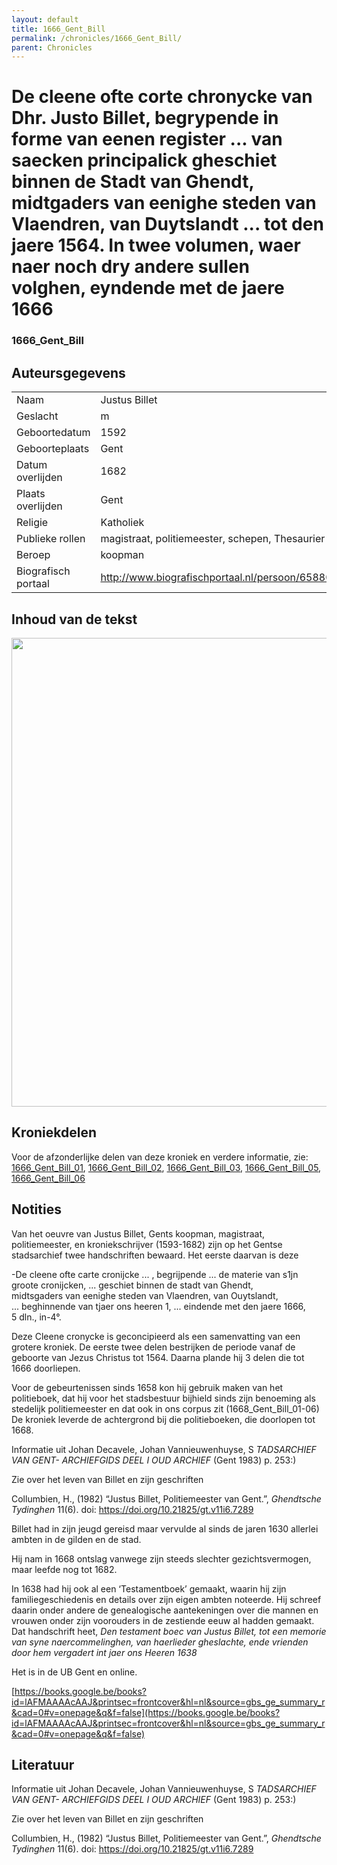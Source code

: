 ```yaml
---
layout: default
title: 1666_Gent_Bill
permalink: /chronicles/1666_Gent_Bill/
parent: Chronicles
--- 
```



# De cleene ofte corte chronycke van Dhr. Justo Billet, begrypende in forme van eenen register ... van saecken principalick gheschiet binnen de Stadt van Ghendt, midtgaders van eenighe steden van Vlaendren, van Duytslandt ... tot den jaere 1564. In twee volumen, waer naer noch dry andere sullen volghen, eyndende met de jaere 1666

### 1666_Gent_Bill 


## Auteursgegevens 

| | | 
| --------------- | --------------- | 
| Naam | Justus Billet | 
| Geslacht | m | 
| Geboortedatum | 1592 | 
| Geboorteplaats | Gent | 
| Datum overlijden | 1682 | 
| Plaats overlijden | Gent | 
| Religie | Katholiek | 
| Publieke rollen | magistraat, politiemeester, schepen, Thesaurier | 
| Beroep | koopman | 
| Biografisch portaal | http://www.biografischportaal.nl/persoon/65880947 | 

## Inhoud van de tekst 


[<img src="..\..\barplots_chronicles\1666_Gent_Bill.jpg" width="750"/>](..\..\barplots_chronicles\1666_Gent_Bill.jpg) 

## Kroniekdelen

Voor de afzonderlijke delen van deze kroniek en verdere informatie, zie: [1666_Gent_Bill_01](https://chroniclingnovelty.github.io/corpus-documentation/chronicles/1666_Gent_Bill_01), [1666_Gent_Bill_02](https://chroniclingnovelty.github.io/corpus-documentation/chronicles/1666_Gent_Bill_02), [1666_Gent_Bill_03](https://chroniclingnovelty.github.io/corpus-documentation/chronicles/1666_Gent_Bill_03), [1666_Gent_Bill_05](https://chroniclingnovelty.github.io/corpus-documentation/chronicles/1666_Gent_Bill_05), [1666_Gent_Bill_06](https://chroniclingnovelty.github.io/corpus-documentation/chronicles/1666_Gent_Bill_06)

## Notities 

Van het oeuvre van Justus Billet, Gents koopman, magistraat,  
politiemeester, en kroniekschrijver (1593-1682) zijn op het Gentse
stadsarchief twee handschriften bewaard. Het eerste daarvan is deze

-De cleene ofte carte cronijcke ... , begrijpende ... de materie van s1jn  
groote cronijcken, ... geschiet binnen de stadt van Ghendt,  
midtsgaders van eenighe steden van Vlaendren, van Ouytslandt,  
... beghinnende van tjaer ons heeren 1, ... eindende met den jaere 1666,  
5 dln., in-4°.

Deze Cleene cronycke is geconcipieerd als een samenvatting van een grotere
kroniek. De eerste twee delen bestrijken de periode vanaf de geboorte van
Jezus Christus tot 1564. Daarna plande hij 3 delen die tot 1666 doorliepen.

Voor de gebeurtenissen sinds 1658 kon hij gebruik maken van het politieboek,
dat hij voor het stadsbestuur bijhield sinds zijn benoeming als stedelijk
politiemeester en dat ook in ons corpus zit (1668_Gent_Bill_01-06)  De
kroniek leverde de achtergrond bij die politieboeken, die doorlopen tot 1668.

Informatie uit Johan Decavele, Johan Vannieuwenhuyse, S _TADSARCHIEF VAN GENT-
ARCHIEFGIDS DEEL I OUD ARCHIEF_ (Gent 1983) p. 253:)

Zie over het leven van Billet en zijn geschriften

Collumbien, H., (1982) “Justus Billet, Politiemeester van Gent.”,  _Ghendtsche
Tydinghen_  11(6). doi: <https://doi.org/10.21825/gt.v11i6.7289>

Billet had in zijn jeugd gereisd maar vervulde al sinds de jaren 1630 allerlei
ambten in de gilden en de stad.

Hij nam in 1668 ontslag vanwege zijn steeds slechter gezichtsvermogen, maar
leefde nog tot 1682.

In 1638 had hij ook al een ‘Testamentboek’ gemaakt, waarin hij zijn
familiegeschiedenis en details over zijn eigen ambten noteerde. Hij schreef
daarin onder andere de genealogische aantekeningen over die mannen en vrouwen
onder zijn voorouders in de zestiende eeuw al hadden gemaakt. Dat handschrift heet,
_Den testament boec van Justus Billet, tot een memorie van syne
naercommelinghen, van haerlieder gheslachte, ende vrienden door hem vergadert
int jaer ons Heeren 1638_

Het is in de UB Gent en online.

[https://books.google.be/books?id=lAFMAAAAcAAJ&printsec=frontcover&hl=nl&source=gbs_ge_summary_r&cad=0#v=onepage&q&f=false](https://books.google.be/books?id=lAFMAAAAcAAJ&printsec=frontcover&hl=nl&source=gbs_ge_summary_r&cad=0#v=onepage&q&f=false)

  

## Literatuur 

Informatie uit Johan Decavele, Johan Vannieuwenhuyse, S _TADSARCHIEF VAN GENT-
ARCHIEFGIDS DEEL I OUD ARCHIEF_ (Gent 1983) p. 253:)

Zie over het leven van Billet en zijn geschriften

Collumbien, H., (1982) “Justus Billet, Politiemeester van Gent.”,  _Ghendtsche
Tydinghen_  11(6). doi: <https://doi.org/10.21825/gt.v11i6.7289>
